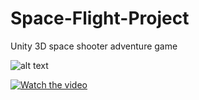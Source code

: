 # Space-Flight-Project
 Unity 3D space shooter adventure game

![alt text](https://i.imgur.com/ExpaRHt.jpg)


[![Watch the video](https://i.imgur.com/ExpaRHt.jpg)](https://www.youtube.com/watch?v=1slrcNyiGRI)
